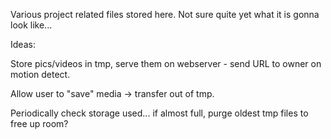 Various project related files stored here. Not sure quite yet what it is gonna look like...


Ideas:

Store pics/videos in tmp, serve them on webserver - send URL to owner on motion detect.

Allow user to "save" media -> transfer out of tmp. 

Periodically check storage used... if almost full, purge oldest tmp files to free up room?
